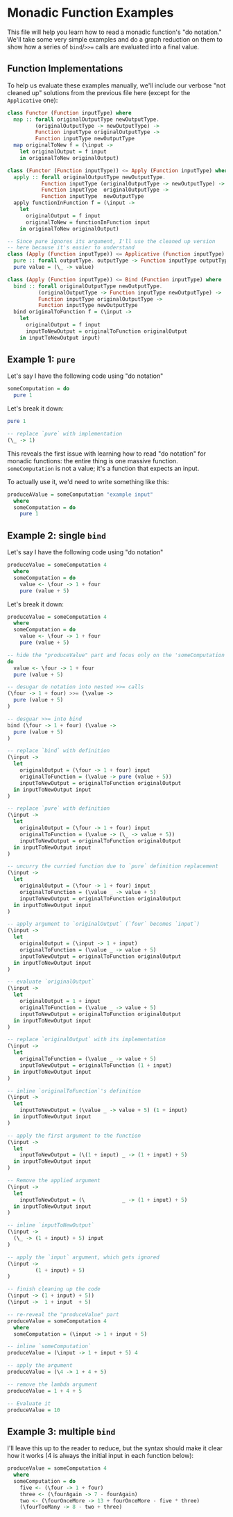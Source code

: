 # Monadic Function Examples

This file will help you learn how to read a monadic function's "do notation." We'll take some very simple examples and do a graph reduction on them to show how a series of `bind`/`>>=` calls are evaluated into a final value.

## Function Implementations

To help us evaluate these examples manually, we'll include our verbose "not cleaned up" solutions from the previous file here (except for the `Applicative` one):
```haskell
class Functor (Function inputType) where
  map :: forall originalOutputType newOutputType.
         (originalOutputType -> newOutputType) ->
         Function inputType originalOutputType ->
         Function inputType newOutputType
  map originalToNew f = (\input ->
    let originalOutput = f input
    in originalToNew originalOutput)

class (Functor (Function inputType)) <= Apply (Function inputType) where
  apply :: forall originalOutputType newOutputType.
           Function inputType (originalOutputType -> newOutputType) ->
           Function inputType  originalOutputType ->
           Function inputType  newOutputType
  apply functionInFunction f = (\input ->
    let
      originalOutput = f input
      originalToNew = functionInFunction input
    in originalToNew originalOutput)

-- Since pure ignores its argument, I'll use the cleaned up version
-- here because it's easier to understand
class (Apply (Function inputType)) <= Applicative (Function inputType) where
  pure :: forall outputType. outputType -> Function inputType outputType
  pure value = (\_ -> value)

class (Apply (Function inputType)) <= Bind (Function inputType) where
  bind :: forall originalOutputType newOutputType.
          (originalOutputType -> Function inputType newOutputType) ->
          Function inputType originalOutputType ->
          Function inputType newOutputType
  bind originalToFunction f = (\input ->
    let
      originalOutput = f input
      inputToNewOutput = originalToFunction originalOutput
    in inputToNewOutput input)
```

## Example 1: `pure`

Let's say I have the following code using "do notation"
```haskell
someComputation = do
  pure 1
```

Let's break it down:
```haskell
pure 1

-- replace `pure` with implementation
(\_ -> 1)
```

This reveals the first issue with learning how to read "do notation" for monadic functions: the entire thing is one massive function. `someComputation` is not a value; it's a function that expects an input.

To actually use it, we'd need to write something like this:
```haskell
produceAValue = someComputation "example input"
  where
  someComputation = do
    pure 1
```

## Example 2: single `bind`

Let's say I have the following code using "do notation"
```haskell
produceValue = someComputation 4
  where
  someComputation = do
    value <- \four -> 1 + four
    pure (value + 5)
```

Let's break it down:
```haskell
produceValue = someComputation 4
  where
  someComputation = do
    value <- \four -> 1 + four
    pure (value + 5)

-- hide the "produceValue" part and focus only on the 'someComputation' part
do
  value <- \four -> 1 + four
  pure (value + 5)

-- desugar do notation into nested >>= calls
(\four -> 1 + four) >>= (\value ->
  pure (value + 5)
)

-- desguar >>= into bind
bind (\four -> 1 + four) (\value ->
  pure (value + 5)
)

-- replace `bind` with definition
(\input ->
  let
    originalOutput = (\four -> 1 + four) input
    originalToFunction = (\value -> pure (value + 5))
    inputToNewOutput = originalToFunction originalOutput
  in inputToNewOutput input
)

-- replace `pure` with definition
(\input ->
  let
    originalOutput = (\four -> 1 + four) input
    originalToFunction = (\value -> (\_ -> value + 5))
    inputToNewOutput = originalToFunction originalOutput
  in inputToNewOutput input
)

-- uncurry the curried function due to `pure` definition replacement
(\input ->
  let
    originalOutput = (\four -> 1 + four) input
    originalToFunction = (\value _ -> value + 5)
    inputToNewOutput = originalToFunction originalOutput
  in inputToNewOutput input
)

-- apply argument to `originalOutput` (`four` becomes `input`)
(\input ->
  let
    originalOutput = (\input -> 1 + input)
    originalToFunction = (\value _ -> value + 5)
    inputToNewOutput = originalToFunction originalOutput
  in inputToNewOutput input
)

-- evaluate `originalOutput`
(\input ->
  let
    originalOutput = 1 + input
    originalToFunction = (\value _ -> value + 5)
    inputToNewOutput = originalToFunction originalOutput
  in inputToNewOutput input
)

-- replace `originalOutput` with its implementation
(\input ->
  let
    originalToFunction = (\value _ -> value + 5)
    inputToNewOutput = originalToFunction (1 + input)
  in inputToNewOutput input
)

-- inline `originalToFunction`'s definition
(\input ->
  let
    inputToNewOutput = (\value _ -> value + 5) (1 + input)
  in inputToNewOutput input
)

-- apply the first argument to the function
(\input ->
  let
    inputToNewOutput = (\(1 + input) _ -> (1 + input) + 5)
  in inputToNewOutput input
)

-- Remove the applied argument
(\input ->
  let
    inputToNewOutput = (\            _ -> (1 + input) + 5)
  in inputToNewOutput input
)

-- inline `inputToNewOutput`
(\input ->
  (\_ -> (1 + input) + 5) input
)

-- apply the `input` argument, which gets ignored
(\input ->
         (1 + input) + 5)
)

-- finish cleaning up the code
(\input -> (1 + input) + 5))
(\input ->  1 + input  + 5)

-- re-reveal the "produceValue" part
produceValue = someComputation 4
  where
  someComputation = (\input -> 1 + input + 5)

-- inline `someComputation`
produceValue = (\input -> 1 + input + 5) 4

-- apply the argument
produceValue = (\4 -> 1 + 4 + 5)

-- remove the lambda argument
produceValue = 1 + 4 + 5

-- Evaluate it
produceValue = 10
```

## Example 3: multiple `bind`

I'll leave this up to the reader to reduce, but the syntax should make it clear how it works (4 is always the initial input in each function below):
```haskell
produceValue = someComputation 4
  where
  someComputation = do
    five <- (\four -> 1 + four)
    three <- (\fourAgain -> 7 - fourAgain)
    two <- (\fourOnceMore -> 13 + fourOnceMore - five * three)
    (\fourTooMany -> 8 - two + three)
```
